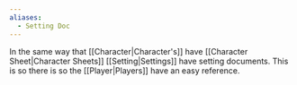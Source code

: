 ```yaml
---
aliases:
  - Setting Doc
---
```

In the same way that [[Character|Character's]] have [[Character Sheet|Character Sheets]] [[Setting|Settings]] have setting documents. This is so there is so the [[Player|Players]] have an easy reference.